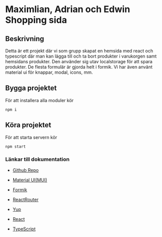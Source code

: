# Maximlian, Adrian och Edwin Shopping sida

## Beskrivning

Detta är ett projekt där vi som grupp skapat en hemsida med react och typescript där man kan lägga till och ta bort produkter i varukorgen samt hemsidans produkter. Den använder sig utav localstorage för att spara produkter. De flesta formulär är gjorda helt i formik. Vi har även använt material ui för knappar, modal, icons, mm. 

## Bygga projektet

För att installera alla moduler kör

```
npm i
```

## Köra projektet

För att starta servern kör

```
npm start
```

### Länkar till dokumentation

* [Github Repo](https://github.com/PettoDavida/typescript-miniprojekt-2)

* [Material UI(MUI)](https://mui.com/getting-started/installation/)

* [Formik](https://formik.org/docs/overview)

* [ReactRouter](https://reactrouter.com/docs/en/v6)

* [Yup](https://github.com/jquense/yup/blob/master/README.md)

* [React](https://reactjs.org/docs/getting-started.html)

* [TypeScript](https://www.typescriptlang.org/docs/)